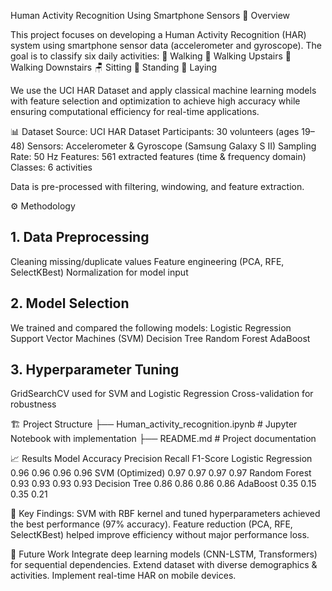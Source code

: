 Human Activity Recognition Using Smartphone Sensors
📌 Overview

This project focuses on developing a Human Activity Recognition (HAR) system using smartphone sensor data (accelerometer and gyroscope). The goal is to classify six daily activities:
🚶 Walking
🧗 Walking Upstairs
🏃 Walking Downstairs
🪑 Sitting
🙆 Standing
🛌 Laying

We use the UCI HAR Dataset and apply classical machine learning models with feature selection and optimization to achieve high accuracy while ensuring computational efficiency for real-time applications.

📊 Dataset
Source: UCI HAR Dataset
Participants: 30 volunteers (ages 19–48)
Sensors: Accelerometer & Gyroscope (Samsung Galaxy S II)
Sampling Rate: 50 Hz
Features: 561 extracted features (time & frequency domain)
Classes: 6 activities

Data is pre-processed with filtering, windowing, and feature extraction.

⚙️ Methodology
## 1. Data Preprocessing
Cleaning missing/duplicate values
Feature engineering (PCA, RFE, SelectKBest)
Normalization for model input

## 2. Model Selection
We trained and compared the following models:
Logistic Regression
Support Vector Machines (SVM)
Decision Tree
Random Forest
AdaBoost

## 3. Hyperparameter Tuning
GridSearchCV used for SVM and Logistic Regression
Cross-validation for robustness

🏗️ Project Structure
├── Human_activity_recognition.ipynb   # Jupyter Notebook with implementation
├── README.md                          # Project documentation

📈 Results
Model	Accuracy	Precision	Recall	F1-Score
Logistic Regression	0.96	0.96	0.96	0.96
SVM (Optimized)	0.97	0.97	0.97	0.97
Random Forest	0.93	0.93	0.93	0.93
Decision Tree	0.86	0.86	0.86	0.86
AdaBoost	0.35	0.15	0.35	0.21

🔑 Key Findings:
SVM with RBF kernel and tuned hyperparameters achieved the best performance (97% accuracy).
Feature reduction (PCA, RFE, SelectKBest) helped improve efficiency without major performance loss.

🚀 Future Work
Integrate deep learning models (CNN-LSTM, Transformers) for sequential dependencies.
Extend dataset with diverse demographics & activities.
Implement real-time HAR on mobile devices.
